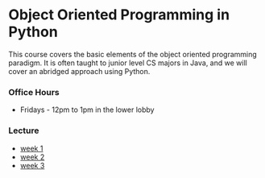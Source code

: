 # Object Oriented Programming in Python

This course covers the basic elements of the object oriented programming paradigm. It is often taught to junior level CS majors in Java, and we will cover an abridged approach using Python.

### Office Hours
* Fridays - 12pm to 1pm in the lower lobby

### Lecture
* [week 1](week1)
* [week 2](week2)
* [week 3](week3)
